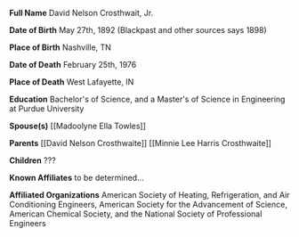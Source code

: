 **Full Name**
David Nelson Crosthwait, Jr.

**Date of Birth**
May 27th, 1892 (Blackpast and other sources says 1898)

**Place of Birth**
Nashville, TN

**Date of Death**
February 25th, 1976

**Place of Death**
West Lafayette, IN

**Education**
Bachelor's of Science, and a Master's of Science in Engineering at Purdue University

**Spouse(s)**
[[Madoolyne Ella Towles]]

**Parents**
[[David Nelson Crosthwaite]]
[[Minnie Lee Harris Crosthwaite]]

**Children**
???


**Known Affiliates**
to be determined...

**Affiliated Organizations**
American Society of Heating, Refrigeration, and Air Conditioning Engineers, American Society for the Advancement of Science, American Chemical Society, and the National Society of Professional Engineers
